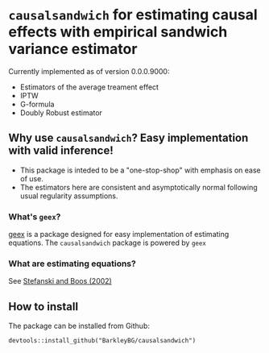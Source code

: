 
# `causalsandwich` for estimating causal effects with empirical sandwich variance estimator

Currently implemented as of version 0.0.0.9000:

- Estimators of the average treament effect
- IPTW
- G-formula
- Doubly Robust estimator

## Why use `causalsandwich`? Easy implementation with valid inference!

- This package is inteded to be a "one-stop-shop" with emphasis on ease of use.
- The estimators here are consistent and asymptotically normal following usual regularity assumptions.


### What's `geex`?

[geex](https://cran.r-project.org/web/packages/geex/index.html) is a package designed for easy implementation of estimating equations. The `causalsandwich` package is powered by `geex`

### What are estimating equations?

See [Stefanski and Boos (2002)](http://www.jstor.org/stable/3087324?seq=1#page_scan_tab_contents)

## How to install

The package can be installed from Github:

`devtools::install_github("BarkleyBG/causalsandwich")`
